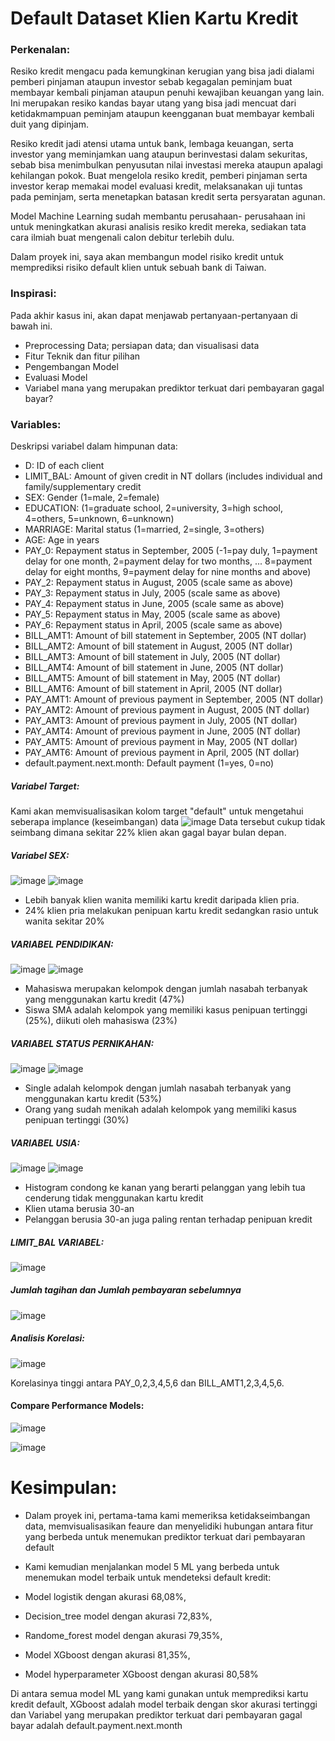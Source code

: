 # Default Dataset Klien Kartu Kredit

### Perkenalan:
Resiko kredit mengacu pada kemungkinan kerugian yang bisa jadi dialami pemberi pinjaman ataupun investor sebab kegagalan peminjam buat membayar kembali pinjaman ataupun penuhi kewajiban keuangan yang lain. Ini merupakan resiko kandas bayar utang yang bisa jadi mencuat dari ketidakmampuan peminjam ataupun keengganan buat membayar kembali duit yang dipinjam.

Resiko kredit jadi atensi utama untuk bank, lembaga keuangan, serta investor yang meminjamkan uang ataupun berinvestasi dalam sekuritas, sebab bisa menimbulkan penyusutan nilai investasi mereka ataupun apalagi kehilangan pokok. Buat mengelola resiko kredit, pemberi pinjaman serta investor kerap memakai model evaluasi kredit, melaksanakan uji tuntas pada peminjam, serta menetapkan batasan kredit serta persyaratan agunan.

Model Machine Learning sudah membantu perusahaan- perusahaan ini untuk meningkatkan akurasi analisis resiko kredit mereka, sediakan tata cara ilmiah buat mengenali calon debitur terlebih dulu.

Dalam proyek ini, saya akan membangun model risiko kredit untuk memprediksi risiko default klien untuk sebuah bank di Taiwan.

### Inspirasi:
Pada akhir kasus ini, akan dapat menjawab pertanyaan-pertanyaan di bawah ini.

- Preprocessing Data; persiapan data; dan visualisasi data
- Fitur Teknik dan fitur pilihan
- Pengembangan Model
- Evaluasi Model
- Variabel mana yang merupakan prediktor terkuat dari pembayaran gagal bayar?

### Variables:
Deskripsi variabel dalam himpunan data:

- D: ID of each client
- LIMIT_BAL: Amount of given credit in NT dollars (includes individual and family/supplementary credit
- SEX: Gender (1=male, 2=female)
- EDUCATION: (1=graduate school, 2=university, 3=high school, 4=others, 5=unknown, 6=unknown)
- MARRIAGE: Marital status (1=married, 2=single, 3=others)
- AGE: Age in years
- PAY_0: Repayment status in September, 2005 (-1=pay duly, 1=payment delay for one month, 2=payment delay for two months, ... 8=payment delay for eight months, 9=payment delay for nine months and above)
- PAY_2: Repayment status in August, 2005 (scale same as above)
- PAY_3: Repayment status in July, 2005 (scale same as above)
- PAY_4: Repayment status in June, 2005 (scale same as above)
- PAY_5: Repayment status in May, 2005 (scale same as above)
- PAY_6: Repayment status in April, 2005 (scale same as above)
- BILL_AMT1: Amount of bill statement in September, 2005 (NT dollar)
- BILL_AMT2: Amount of bill statement in August, 2005 (NT dollar)
- BILL_AMT3: Amount of bill statement in July, 2005 (NT dollar)
- BILL_AMT4: Amount of bill statement in June, 2005 (NT dollar)
- BILL_AMT5: Amount of bill statement in May, 2005 (NT dollar)
- BILL_AMT6: Amount of bill statement in April, 2005 (NT dollar)
- PAY_AMT1: Amount of previous payment in September, 2005 (NT dollar)
- PAY_AMT2: Amount of previous payment in August, 2005 (NT dollar)
- PAY_AMT3: Amount of previous payment in July, 2005 (NT dollar)
- PAY_AMT4: Amount of previous payment in June, 2005 (NT dollar)
- PAY_AMT5: Amount of previous payment in May, 2005 (NT dollar)
- PAY_AMT6: Amount of previous payment in April, 2005 (NT dollar)
- default.payment.next.month: Default payment (1=yes, 0=no)


##### Variabel Target:

Kami akan memvisualisasikan kolom target "default" untuk mengetahui seberapa implance (keseimbangan) data
![image](https://github.com/JuanFakhri/Default_Dataset_Klien_Kartu_Kredit/assets/61308533/24969671-b117-4d92-a033-c4e7bc09d983)
Data tersebut cukup tidak seimbang dimana sekitar 22% klien akan gagal bayar bulan depan.

##### Variabel SEX:
![image](https://github.com/JuanFakhri/Default_Dataset_Klien_Kartu_Kredit/assets/61308533/fc30c9da-2731-4348-b8a0-d1efee0675ff)
![image](https://github.com/JuanFakhri/Default_Dataset_Klien_Kartu_Kredit/assets/61308533/dfdcfeb4-fa7a-40be-92df-e69a25c2e0ca)

- Lebih banyak klien wanita memiliki kartu kredit daripada klien pria.
- 24% klien pria melakukan penipuan kartu kredit sedangkan rasio untuk wanita sekitar 20%

##### VARIABEL PENDIDIKAN:
![image](https://github.com/JuanFakhri/Default_Dataset_Klien_Kartu_Kredit/assets/61308533/8def1da7-73d7-40d8-a518-b98781719d31)
![image](https://github.com/JuanFakhri/Default_Dataset_Klien_Kartu_Kredit/assets/61308533/e82fc39a-be16-44ae-9166-a866ce67adb3)

- Mahasiswa merupakan kelompok dengan jumlah nasabah terbanyak yang menggunakan kartu kredit (47%)
- Siswa SMA adalah kelompok yang memiliki kasus penipuan tertinggi (25%), diikuti oleh mahasiswa (23%)

##### VARIABEL STATUS PERNIKAHAN:
![image](https://github.com/JuanFakhri/Default_Dataset_Klien_Kartu_Kredit/assets/61308533/e834ab62-9fea-4ffe-96ff-899002db9abd)
![image](https://github.com/JuanFakhri/Default_Dataset_Klien_Kartu_Kredit/assets/61308533/9b60b488-09df-4cc1-8ba5-e1bd33e10d22)

- Single adalah kelompok dengan jumlah nasabah terbanyak yang menggunakan kartu kredit (53%)
- Orang yang sudah menikah adalah kelompok yang memiliki kasus penipuan tertinggi (30%)

##### VARIABEL USIA:
![image](https://github.com/JuanFakhri/Default_Dataset_Klien_Kartu_Kredit/assets/61308533/5bf87b78-51c1-4956-aa6c-958e3864b91c)
![image](https://github.com/JuanFakhri/Default_Dataset_Klien_Kartu_Kredit/assets/61308533/4dcefa22-8112-4584-a811-e7c0f1cce77f)
- Histogram condong ke kanan yang berarti pelanggan yang lebih tua cenderung tidak menggunakan kartu kredit
- Klien utama berusia 30-an
- Pelanggan berusia 30-an juga paling rentan terhadap penipuan kredit

##### LIMIT_BAL VARIABEL:
![image](https://github.com/JuanFakhri/Default_Dataset_Klien_Kartu_Kredit/assets/61308533/89d5f4f4-3bac-43a9-988c-0dec25b6a4c3)

##### Jumlah tagihan dan Jumlah pembayaran sebelumnya
![image](https://github.com/JuanFakhri/Default_Dataset_Klien_Kartu_Kredit/assets/61308533/3d78cc9e-45f5-414a-973f-7d8bf9903a6c)

##### Analisis Korelasi:
![image](https://github.com/JuanFakhri/Default_Dataset_Klien_Kartu_Kredit/assets/61308533/7451d943-3ef2-4a05-956d-c3fa437a3f33)

Korelasinya tinggi antara PAY_0,2,3,4,5,6 dan BILL_AMT1,2,3,4,5,6.

#### Compare Performance Models:

![image](https://github.com/JuanFakhri/Default_Dataset_Klien_Kartu_Kredit/assets/61308533/fda630d0-8e44-469f-b356-61348bde3595)

![image](https://github.com/JuanFakhri/Default_Dataset_Klien_Kartu_Kredit/assets/61308533/e3459f81-7d1a-4428-8f96-3df7a5479cd7)

# Kesimpulan:

- Dalam proyek ini, pertama-tama kami memeriksa ketidakseimbangan data, memvisualisasikan feaure dan menyelidiki hubungan antara fitur yang berbeda untuk menemukan prediktor terkuat dari pembayaran default

- Kami kemudian menjalankan model 5 ML yang berbeda untuk menemukan model terbaik untuk mendeteksi default kredit:
- Model logistik dengan akurasi 68,08%,

- Decision_tree model dengan akurasi 72,83%,
- Randome_forest model dengan akurasi 79,35%,
- Model XGboost dengan akurasi 81,35%,
- Model hyperparameter XGboost dengan akurasi 80,58%

Di antara semua model ML yang kami gunakan untuk memprediksi kartu kredit default, XGboost adalah model terbaik dengan skor akurasi tertinggi dan Variabel yang merupakan prediktor terkuat dari pembayaran gagal bayar adalah default.payment.next.month 

